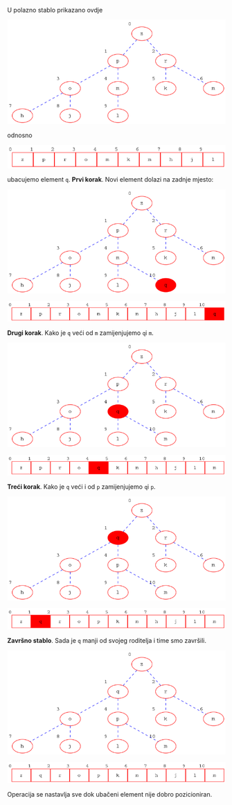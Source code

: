 U polazno stablo prikazano ovdje

![max-hrpa](img/graph-enum.txt.png)

odnosno


![lin-hrpa](img/graph-line.txt.png)

ubacujemo element `q`.
**Prvi korak**. Novi element dolazi na zadnje mjesto:

![max-hrpa](img/graph-push-enum-1.txt.png)

![lin-hrpa](img/graph-push-line-1.txt.png)

**Drugi korak**.  Kako je `q` veći od `m` zamijenjujemo `q`i `m`.


![max-hrpa](img/graph-push-enum-2.txt.png)

![lin-hrpa](img/graph-push-line-2.txt.png)


**Treći korak**.  Kako je `q` veći i od `p` zamijenjujemo `q`i `p`.


![max-hrpa](img/graph-push-enum-3.txt.png)

![lin-hrpa](img/graph-push-line-3.txt.png)


**Završno stablo**. Sada je `q` manji od svojeg roditelja i time smo završili. 

![max-hrpa](img/graph-push-enum-4.txt.png)

![lin-hrpa](img/graph-push-line-4.txt.png)

Operacija se nastavlja sve dok ubačeni element nije dobro pozicioniran.
